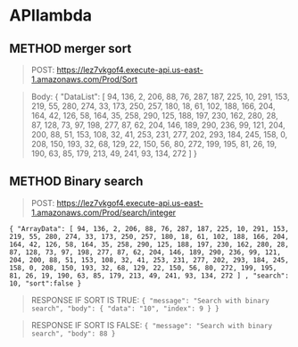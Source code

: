 # APIlambda

## METHOD merger sort
>POST: https://lez7vkgof4.execute-api.us-east-1.amazonaws.com/Prod/Sort

>Body:  {
   "DataList": [
      94,
      136,
      2,
      206,
      88,
      76,
      287,
      187,
      225,
      10,
      291,
      153,
      219,
      55,
      280,
      274,
      33,
      173,
      250,
      257,
      180,
      18,
      61,
      102,
      188,
      166,
      204,
      164,
      42,
      126,
      58,
      164,
      35,
      258,
      290,
      125,
      188,
      197,
      230,
      162,
      280,
      28,
      87,
      128,
      73,
      97,
      198,
      277,
      87,
      62,
      204,
      146,
      189,
      290,
      236,
      99,
      121,
      204,
      200,
      88,
      51,
      153,
      108,
      32,
      41,
      253,
      231,
      277,
      202,
      293,
      184,
      245,
      158,
      0,
      208,
      150,
      193,
      32,
      68,
      129,
      22,
      150,
      56,
      80,
      272,
      199,
      195,
      81,
      26,
      19,
      190,
      63,
      85,
      179,
      213,
      49,
      241,
      93,
      134,
      272
   ]
}

## METHOD Binary search

>POST: https://lez7vkgof4.execute-api.us-east-1.amazonaws.com/Prod/search/integer

`{
  "ArrayData": [ 94, 136, 2, 206, 88, 76, 287, 187, 225, 10, 291, 153, 219, 55, 280, 274, 33, 173, 250, 257, 180, 18, 61, 102, 188, 166, 204, 164, 42, 126, 58, 164, 35, 258, 290, 125, 188, 197, 230, 162, 280, 28, 87, 128, 73, 97, 198, 277, 87, 62, 204, 146, 189, 290, 236, 99, 121, 204, 200, 88, 51, 153, 108, 32, 41, 253, 231, 277, 202, 293, 184, 245, 158, 0, 208, 150, 193, 32, 68, 129, 22, 150, 56, 80, 272, 199, 195, 81, 26, 19, 190, 63, 85, 179, 213, 49, 241, 93, 134, 272 ] ,
  "search": 10,
  "sort":false
}`

>RESPONSE IF SORT IS TRUE: `{
    "message": "Search with binary search",
    "body": {
        "data": "10",
        "index": 9
    }
}`

>RESPONSE IF SORT IS FALSE: `{
    "message": "Search with binary search",
    "body": 88
}`